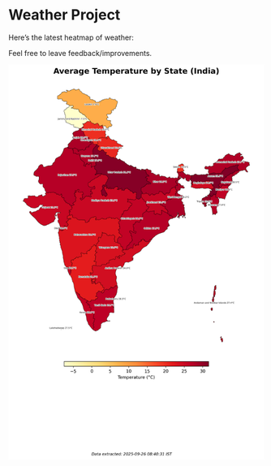 # Weather Project

Here’s the latest heatmap of weather:

Feel free to leave feedback/improvements.

![India Heatmap](docs/assets/india_heatmap.png?v=D60429)
